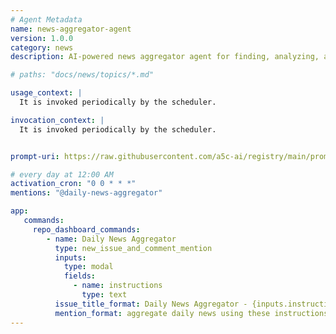 ```yaml
---
# Agent Metadata
name: news-aggregator-agent
version: 1.0.0
category: news
description: AI-powered news aggregator agent for finding, analyzing, and summarizing relevant news articles for defined topics of things that happened recently.

# paths: "docs/news/topics/*.md"

usage_context: |
  It is invoked periodically by the scheduler.

invocation_context: |
  It is invoked periodically by the scheduler.


prompt-uri: https://raw.githubusercontent.com/a5c-ai/registry/main/prompts/news/news-aggregator-agent.prompt.md

# every day at 12:00 AM
activation_cron: "0 0 * * *"
mentions: "@daily-news-aggregator"

app:
   commands:
     repo_dashboard_commands:
        - name: Daily News Aggregator
          type: new_issue_and_comment_mention
          inputs:
            type: modal
            fields:
              - name: instructions
                type: text
          issue_title_format: Daily News Aggregator - {inputs.instructions}
          mention_format: aggregate daily news using these instructions
---
```

